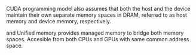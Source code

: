 CUDA programming model also assumes that both the host and the device maintain their own separate memory spaces in DRAM, referred to as host memory and device memory, respectively. 

and Unified memory provides managed memory to bridge both memory spaces. Accesible from both CPUs and GPUs with same common address space.